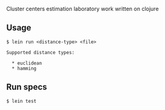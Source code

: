 Cluster centers estimation laboratory work written on clojure

## Usage

    $ lein run <distance-type> <file>

    Supported distance types:

      * euclidean
      * hamming

## Run specs

    $ lein test
